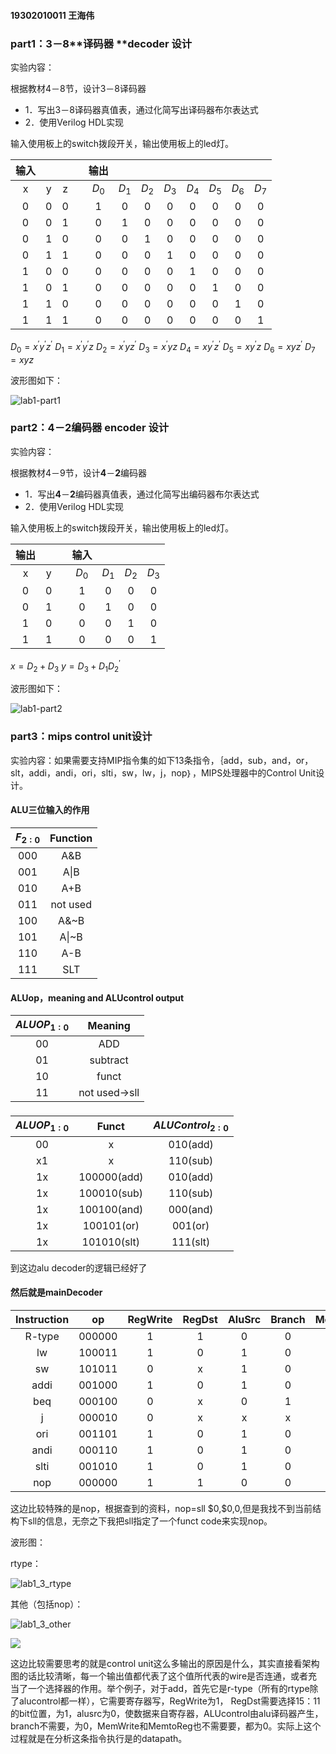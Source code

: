 #### 19302010011 王海伟

### part1：**3**－8**译码器 **decoder 设计

实验内容：

根据教材4－8节，设计3－8译码器

- 1．写出3－8译码器真值表，通过化简写出译码器布尔表达式
- 2．使用Verilog HDL实现

输入使用板上的switch拨段开关，输出使用板上的led灯。

| 输入 |      |      |      | 输出  |       |       |       |       |       |       |       |
| :--: | :--: | :--: | :--: | :---: | :---: | :---: | :---: | :---: | :---: | :---: | :---: |
|  x   |  y   |  z   |      | $D_0$ | $D_1$ | $D_2$ | $D_3$ | $D_4$ | $D_5$ | $D_6$ | $D_7$ |
|  0   |  0   |  0   |      |   1   |   0   |   0   |   0   |   0   |   0   |   0   |   0   |
|  0   |  0   |  1   |      |   0   |   1   |   0   |   0   |   0   |   0   |   0   |   0   |
|  0   |  1   |  0   |      |   0   |   0   |   1   |   0   |   0   |   0   |   0   |   0   |
|  0   |  1   |  1   |      |   0   |   0   |   0   |   1   |   0   |   0   |   0   |   0   |
|  1   |  0   |  0   |      |   0   |   0   |   0   |   0   |   1   |   0   |   0   |   0   |
|  1   |  0   |  1   |      |   0   |   0   |   0   |   0   |   0   |   1   |   0   |   0   |
|  1   |  1   |  0   |      |   0   |   0   |   0   |   0   |   0   |   0   |   1   |   0   |
|  1   |  1   |  1   |      |   0   |   0   |   0   |   0   |   0   |   0   |   0   |   1   |



$D_0=x^{'}y^{'}z^{'}$ $D_1=x^{'}y^{'}z$ $D_2=x^{'}yz^{'}$ $D_3=x^{'}yz$ $D_4=xy^{'}z^{'}$ $D_5=xy^{'}z$ $D_6=xyz^{'}$ $D_7=xyz$

波形图如下：

![lab1-part1](D:\code\Github\SOFT130021.01_Digital_Design\Lab1\doc\attachment\lab1-part1.png)



### part2：**4**－**2**编码器 **encoder** 设计

实验内容：

根据教材4－9节，设计**4**－**2**编码器

- 1．写出**4**－**2**编码器真值表，通过化简写出编码器布尔表达式
- 2．使用Verilog HDL实现

输入使用板上的switch拨段开关，输出使用板上的led灯。

| 输出 |      |      | 输入  |       |       |       |
| :--: | :--: | :--: | :---: | :---: | :---: | :---: |
|  x   |  y   |      | $D_0$ | $D_1$ | $D_2$ | $D_3$ |
|  0   |  0   |      |   1   |   0   |   0   |   0   |
|  0   |  1   |      |   0   |   1   |   0   |   0   |
|  1   |  0   |      |   0   |   0   |   1   |   0   |
|  1   |  1   |      |   0   |   0   |   0   |   1   |



$x=D_2+D_3$   $y=D_3+D_1D_2^{'}$



波形图如下：

![lab1-part2](D:\code\Github\SOFT130021.01_Digital_Design\Lab1\doc\attachment\lab1-part2.png)



### part3：mips control unit设计

实验内容：如果需要支持MIP指令集的如下13条指令，｛add，sub，and，or，slt，addi，andi，ori，slti，sw，lw，j，nop｝，MIPS处理器中的Control Unit设计。

#### ALU三位输入的作用

| $F_{2:0}$ | Function |
| :-------: | :------: |
|    000    |   A&B    |
|    001    |   A\|B   |
|    010    |   A+B    |
|    011    | not used |
|    100    |   A&~B   |
|    101    |  A\|~B   |
|    110    |   A-B    |
|    111    |   SLT    |

#### ALUop，meaning and ALUcontrol output

| $ALUOP_{1:0}$ |    Meaning    |
| :-----------: | :-----------: |
|      00       |      ADD      |
|      01       |   subtract    |
|      10       |     funct     |
|      11       | not used->sll |

###  

| $ALUOP_{1:0}$ |    Funct    | $ALUControl_{2:0}$ |
| :-----------: | :---------: | :----------------: |
|      00       |      x      |      010(add)      |
|      x1       |      x      |      110(sub)      |
|      1x       | 100000(add) |      010(add)      |
|      1x       | 100010(sub) |      110(sub)      |
|      1x       | 100100(and) |      000(and)      |
|      1x       | 100101(or)  |      001(or)       |
|      1x       | 101010(slt) |      111(slt)      |

到这边alu decoder的逻辑已经好了

#### 然后就是mainDecoder

| Instruction |   op   | RegWrite | RegDst | AluSrc | Branch | MenWrite | MenToReg | ALUOp | Jump |
| :---------: | :----: | :------: | :----: | :----: | :----: | :------: | :------: | ----- | ---- |
|   R-type    | 000000 |    1     |   1    |   0    |   0    |    0     |    0     | 10    | 0    |
|     lw      | 100011 |    1     |   0    |   1    |   0    |    0     |    1     | 00    | 0    |
|     sw      | 101011 |    0     |   x    |   1    |   0    |    1     |    x     | 00    | 0    |
|    addi     | 001000 |    1     |   0    |   1    |   0    |    0     |    0     | 00    | 0    |
|     beq     | 000100 |    0     |   x    |   0    |   1    |    0     |    x     | 01    | 0    |
|      j      | 000010 |    0     |   x    |   x    |   x    |    0     |    x     | xx    | 1    |
|     ori     | 001101 |    1     |   0    |   1    |   0    |    0     |    0     | 10    | 0    |
|    andi     | 000110 |    1     |   0    |   1    |   0    |    0     |    0     | 10    | 0    |
|    slti     | 001010 |    1     |   0    |   1    |   0    |    0     |    0     | 10    | 0    |
|     nop     | 000000 |    1     |   1    |   0    |   0    |    0     |    0     | 10    | 0    |

这边比较特殊的是nop，根据查到的资料，nop=sll \$0,\$0,0,但是我找不到当前结构下sll的信息，无奈之下我把sll指定了一个funct code来实现nop。

波形图：

rtype：

![lab1_3_rtype](D:\code\Github\SOFT130021.01_Digital_Design\Lab1\doc\attachment\lab1_3_rtype.png)

其他（包括nop）：

![lab1_3_other](D:\code\Github\SOFT130021.01_Digital_Design\Lab1\doc\attachment\lab1_3_other.png)

![](D:\code\Github\SOFT130021.01_Digital_Design\Lab1\doc\attachment\lab1_3_arch.png)

这边比较需要思考的就是control unit这么多输出的原因是什么，其实直接看架构图的话比较清晰，每一个输出值都代表了这个值所代表的wire是否连通，或者充当了一个选择器的作用。举个例子，对于add，首先它是r-type（所有的rtype除了alucontrol都一样），它需要寄存器写，RegWrite为1， RegDst需要选择15：11的bit位置，为1，alusrc为0，使数据来自寄存器，ALUcontrol由alu译码器产生，branch不需要，为0，MemWrite和MemtoReg也不需要要，都为0。实际上这个过程就是在分析这条指令执行是的datapath。

